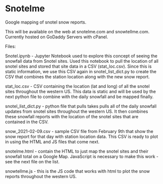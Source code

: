 # Snotelme
Google mapping of snotel snow reports.

This will be available on the web at snotelme.com and snowtellme.com. Currently hosted on GoDaddy Servers with cPanel.

Files: <br>

Snotel.ipynb - Jupyter Notebook used to explore this concept of seeing the snowfall data from Snotel sites. Used this notebook to pull the location of all snotel sites and stored that site data in a CSV (stat_loc.csv). Since this is static information, we use this CSV again in snotel_list_dict.py to create the CSV that combines the station location along with the new snow report.

stat_loc.csv - CSV containing the location (lat and long) of all the snotel sites throughout the western US. This data is static and will be used by the next python file to combine with the daily snowfall and be mapped finally.

snotel_list_dict.py - python file that pulls takes pulls all of the daily snowfall updates from snotel sites throughout the western US. It then combines these snowfall reports with the location of the snotel sites that are contained in the CSV.

snow_2021-02-09.csv - sample CSV file from February 9th that show the snow report for that day with station location data. This CSV is ready to plot in using the HTML and JS files that come next.

snotelme.html - contain the HTML to just map the snotel sites and their snowfall total on a Google Map. JavaScript is necessary to make this work - see the next file on the list.

snowtellme.js - this is the JS code that works with html to plot the snow reports throughout the western US.


